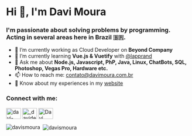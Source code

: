 
<h1>Hi 👋, I'm Davi Moura</h1>
<h3>I'm passionate about solving problems by programming. Acting in several areas here in Brazil 🇧🇷.</h3>

- 🔭 I’m currently working as Cloud Developer on **Beyond Company**
- 🌱 I’m currently learning **Vue.js & Vuetify** with [@lapprand](github.com/lapprand)
- 💬 Ask me about **Node.js, Javascript, PhP, Java, Linux, ChatBots, SQL, Photoshop, Vegas Pro, Hardware etc.**
- 📫 How to reach me: contato@davimoura.com.br
- 📄 Know about my experiences in my [website](davimoura.com.br)

<h3 align="left">Connect with me:</h3>
<p align="left">
<a href="https://linkedin.com/in/davi-moura-03b2871b5" target="blank"><img align="center" src="https://raw.githubusercontent.com/rahuldkjain/github-profile-readme-generator/master/src/images/icons/Social/linked-in-alt.svg" alt="davi-moura-03b2871b5" height="30" width="40" /></a>
<a href="https://instagram.com/_davidev" target="blank"><img align="center" src="https://raw.githubusercontent.com/rahuldkjain/github-profile-readme-generator/master/src/images/icons/Social/instagram.svg" alt="_davidev" height="30" width="40" /></a>
<a href="https://discord.gg/Davi Moura#8080" target="blank"><img align="center" src="https://raw.githubusercontent.com/rahuldkjain/github-profile-readme-generator/master/src/images/icons/Social/discord.svg" alt="Davi Moura#5642" height="30" width="40" /></a>
</p>

<p><img align="left" src="https://github-readme-stats.vercel.app/api/top-langs?username=davismoura&show_icons=true&locale=en&layout=compact" alt="davismoura" /></p>
<p>&nbsp;<img align="center" src="https://github-readme-stats.vercel.app/api?username=davismoura&show_icons=true&locale=en" alt="davismoura" /></p>
